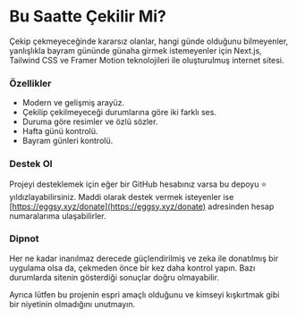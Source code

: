 # Bu Saatte Çekilir Mi?

Çekip çekmeyeceğinde kararsız olanlar, hangi günde olduğunu bilmeyenler, yanlışlıkla bayram gününde günaha girmek istemeyenler için Next.js, Tailwind CSS ve Framer Motion teknolojileri ile oluşturulmuş internet sitesi.

### Özellikler

- Modern ve gelişmiş arayüz.
- Çekilip çekilmeyeceği durumlarına göre iki farklı ses.
- Duruma göre resimler ve özlü sözler.
- Hafta günü kontrolü.
- Bayram günleri kontrolü.

### Destek Ol

Projeyi desteklemek için eğer bir GitHub hesabınız varsa bu depoyu ⭐️ yıldızlayabilirsiniz. Maddi olarak destek vermek isteyenler ise [https://eggsy.xyz/donate](https://eggsy.xyz/donate) adresinden hesap numaralarıma ulaşabilirler.

### Dipnot

Her ne kadar inanılmaz derecede güçlendirilmiş ve zeka ile donatılmış bir uygulama olsa da, çekmeden önce bir kez daha kontrol yapın. Bazı durumlarda sitenin gösterdiği sonuçlar doğru olmayabilir.

Ayrıca lütfen bu projenin espri amaçlı olduğunu ve kimseyi kışkırtmak gibi bir niyetinin olmadığını unutmayın.
